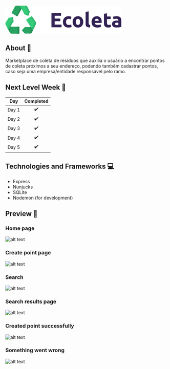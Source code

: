 ![](https://github.com/programapedro/ecoleta/blob/master/public/assets/icons/logo.svg)
## About :memo:
Marketplace de coleta de resíduos que auxilia o usuário a encontrar pontos de coleta próximos a seu endereço, podendo também cadastrar pontos, caso seja uma empresa/entidade responsável pelo ramo.

## Next Level Week :calendar: 
| Day   | Completed     |
| ------|:-------------:|
| Day 1 | :heavy_check_mark: |
| Day 2 | :heavy_check_mark: |
| Day 3 | :heavy_check_mark: |
| Day 4 | :heavy_check_mark: |
| Day 5 | :heavy_check_mark: |

## Technologies and Frameworks :computer:
* Express
* Nunjucks
* SQLite
* Nodemon (for development)

## Preview :eyes:

### Home page
![alt text](https://i.imgur.com/yRoGifL.png "Home page")
### Create point page
![alt text](https://i.imgur.com/h6ylbQL.png "Create Point page")
### Search
![alt text](https://i.imgur.com/RvUSp4F.png "Search")
### Search results page
![alt text](https://i.imgur.com/AsW6hus.png "Search results page")
### Created point successfully
![alt text](https://i.imgur.com/IZXfMM7.png "Created point successfully")
### Something went wrong
![alt text](https://i.imgur.com/TjIEMEM.png "Something went wrong")

